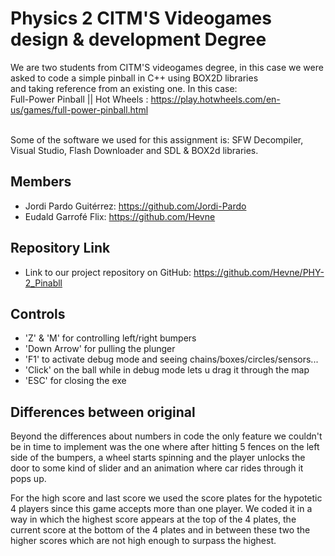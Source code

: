 # Physics 2 CITM'S Videogames design & development Degree

We are two students from CITM'S videogames degree, in this case we were asked to code a simple pinball in C++ using BOX2D libraries<br>
and taking reference from an existing one. In this case:<br> Full-Power Pinball || Hot Wheels : https://play.hotwheels.com/en-us/games/full-power-pinball.html <br> <br>

Some of the software we used for this assignment is: SFW Decompiler, Visual Studio, Flash Downloader and SDL & BOX2d libraries.<br>

## Members
* Jordi Pardo Guitérrez: https://github.com/Jordi-Pardo
* Eudald Garrofé Flix: https://github.com/Hevne

## Repository Link

* Link to our project repository on GitHub: https://github.com/Hevne/PHY-2_Pinabll

## Controls

* 'Z' & 'M' for controlling left/right bumpers
* 'Down Arrow' for pulling the plunger
* 'F1' to activate debug mode and seeing chains/boxes/circles/sensors...
* 'Click' on the ball while in debug mode lets u drag it through the map
* 'ESC' for closing the exe

## Differences between original

Beyond the differences about numbers in code the only feature we couldn't be in time to implement was 
the one where after hitting 5 fences on the left side of the bumpers, a wheel starts spinning and the player unlocks the door to some kind
of slider and an animation where car rides through it pops up. <br>

For the high score and last score we used the score plates for the hypotetic 4 players since this game accepts more than one player.
We coded it in a way in which the highest score appears at the top of the 4 plates, the current score at the bottom of the 4 plates
and in between these two the higher scores which are not high enough to surpass the highest.

